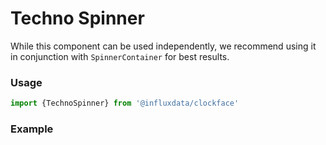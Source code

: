 # Techno Spinner

While this component can be used independently, we recommend using it in conjunction with `SpinnerContainer` for best results.

### Usage
```jsx
import {TechnoSpinner} from '@influxdata/clockface'
```

### Example
<!-- STORY -->


<!-- STORY HIDE START -->

<!-- STORY HIDE END -->

<!-- PROPS -->
